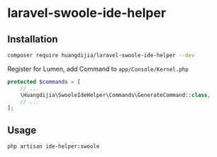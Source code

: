 # laravel-swoole-ide-helper

## Installation

```bash
composer require huangdijia/laravel-swoole-ide-helper --dev
```

Register for Lumen, add Command to `app/Console/Kernel.php`

```php
protected $commands = [
    // ...
    \Huangdijia\SwooleIdeHelper\Commands\GenerateCommand::class,
    // ...
];
```

## Usage

```bash
php artisan ide-helper:swoole
```